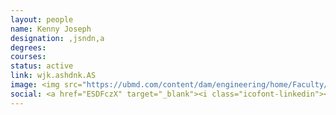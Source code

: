 ```yaml
---
layout: people
name: Kenny Joseph
designation: ,jsndn,a
degrees: 
courses: 
status: active
link: wjk.ashdnk.AS
image: <img src="https://ubmd.com/content/dam/engineering/home/Faculty/Joseph-Kenny.jpg" class="team_picture" />
social: <a href="ESDFczX" target="_blank"><i class="icofont-linkedin"></i></a><a href="EWSFASX" target="_blank"><i class="icofont-twitter"></i></a><a href="cszc" target="_blank"><i class="icofont-web"></i></a>
---
```


